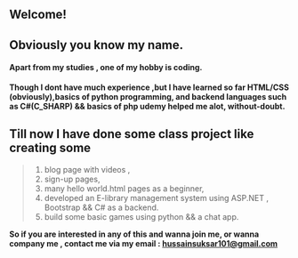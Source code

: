 ## Welcome!

## Obviously you know my name. 
#### Apart from my studies , one of my hobby is coding. 
**Though I dont have much experience ,but I  have learned so far  HTML/CSS (obviously),basics of python programming, and backend languages such as C#(C_SHARP) && basics of php udemy helped me alot, without-doubt.**

## Till now I have done some class project like creating some
> 1) blog page with videos ,
> 2) sign-up pages,
> 3) many hello world.html pages as a beginner,
> 4) developed an E-library management system using ASP.NET , Bootstrap && C# as a backend.
> 5) build some basic games using python && a chat app.

**So if you are interested in any of this and wanna join me, or wanna company me , contact me via my email : hussainsuksar101@gmail.com**



